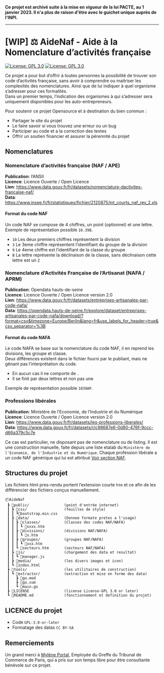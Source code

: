 **Ce projet est archivé suite à la mise en vigueur de la loi PACTE, au 1 janvier 2023. Il n'a plus de raison d'être avec le guichet unique auprès de l'INPI.**

---

#  [WIP] ⚖️ AideNaf - Aide à la Nomenclature d’activités française

[![License: GPL 3.0](https://img.shields.io/badge/Pull_request-Open-green.svg?style=flat-square)](https://www.gnu.org/licenses/gpl-3.0.html)
[![License: GPL 3.0](https://img.shields.io/badge/License-GPL_3.0_or_later-blue.svg?style=flat-square)](https://www.gnu.org/licenses/gpl-3.0.html)

Ce projet a pour but d’offrir à toutes personnes la possibilité de trouver son code d’activités française, sans avoir à comprendre ou maitriser les complexités des nomenclatures. Ainsi que de lui indiquer à quel organisme s’adresser pour ces formalités.    
Dans un premier temps, l’indication des organismes à qui s’adresser sera uniquement disponibles pour les auto-entrepreneurs.    

Pour soutenir ce projet Opensource et à destination du bien commun :
- Partager le site du projet
- Le faire savoir si vous trouvez une erreur ou un bug
- Participer au code et a la correction des textes
- Offrir un soutien financier et assurer la pérennité du projet

## Nomenclatures 
### Nomenclature d’activités française (NAF / APE) 
**Publication**: l’ANSII     
**Licence**: Licence Ouverte / Open Licence     
**Lien**: https://www.data.gouv.fr/fr/datasets/nomenclature-dactivites-francaise-naf/   
**Data**: https://www.insee.fr/fr/statistiques/fichier/2120875/int_courts_naf_rev_2.xls    

#### Format du code NAF
Un code NAF se compose de 4 chiffres, un point (optionnel) et une lettre.  
Exemple de représentation possible `10.39B`.    
- `10` Les deux premiers chiffres représentent la division
- `3`  Le 3eme chiffre représentent l’identifiant du groupe de la division
- `9`  Le 4eme chiffre est l’identifiant de la classe du groupe
- `B`  La lettre représente la déclinaison de la classe, sans déclinaison cette lettre est un `Z`

### Nomenclature d’Activités Française de l’Artisanat (NAFA / APRM)
**Publication**: Opendata hauts-de-seine     
**Licence**: Licence Ouverte / Open Licence version 2.0     
**Lien**: https://www.data.gouv.fr/fr/datasets/entreprises-artisanales-par-code-nafa/       
**Data**: https://opendata.hauts-de-seine.fr/explore/dataset/entreprises-artisanales-par-code-nafa/download/?format=csv&timezone=Europe/Berlin&lang=fr&use_labels_for_header=true&csv_separator=%3B       

#### Format du code NAFA
Le code NAFA se base sur la nomenclature du code NAF, il en reprend les divisions, les groupe et classe.    
Deux différences existent dans le fichier fourni par le publiant, mais ne gênant pas l’interprétation du code.
- En aucun cas il ne comporte de `.`
- Il se finit par deux lettres et non pas une

Exemple de représentation possible `1039AP`.    

### Professions libérales      
**Publication**: Ministère de l’Economie, de l’Industrie et du Numérique  
**Licence**: Licence Ouverte / Open Licence version 2.0      
**Lien**: https://www.data.gouv.fr/fr/datasets/les-professions-liberales/       
**Data**: https://www.data.gouv.fr/fr/datasets/r/c98687e6-0d80-476f-9ccc-d66a379c5c7e       

Ce cas est particulier, ne disposant pas de nomenclature ou de listing. Il est une construction manuelle, faite depuis une liste etalab du `Ministère de l'Economie, de l'Industrie et du Numérique`. Chaque profession libérale a un code NAF générique qui lui est attribué [Voir section NAF](#nomenclature-dactivités-française-naf-ape).   

## Structures du projet
Les fichiers html pres-rendu portent l’extension courte `htm` 
et ce afin de les différencier des fichiers conçus manuellement.
```
📦AideNaf
 ┣ 📂public/                (point d'entrée internet)
 ┃ ┣ 📂css/                 (feuilles de style)
 ┃ ┃ ┗📄bootstrap.min.css
 ┃ ┣ 📂data/                (Donnee formate pretes a l'usage)
 ┃ ┃ ┣ 📂classes/           (Classes des codes NAF/NAFA)
 ┃ ┃ ┃ ┗ 📄xxxx.htm
 ┃ ┃ ┣ 📂divisions/         (divisions NAF/NAFA)
 ┃ ┃ ┃ ┗ 📄x.htm
 ┃ ┃ ┣ 📂groupes/           (groupes NAF/NAFA)
 ┃ ┃ ┃ ┗ 📄xxx.htm
 ┃ ┃ ┗ 📄secteurs.htm       (secteurs NAF/NAFA)
 ┃ ┣ 📂js/                  (chargement des data et resultat)
 ┃ ┃ ┗ 📄manager.js
 ┃ ┣ 📂media/               (les divers images et icon)
 ┃ ┗ 📄index.html
 ┣ 📂tools/                 (les utilitaires de construction)
 ┃ ┗ 📂extractor/           (extraction et mise en forme des data)
 ┃   ┣ 📄go.mod
 ┃   ┣ 📄go.sum
 ┃   ┗ 📄main.go
 ┣ 📄LICENSE                (license License-GPL 3.0 or later)
 ┗ 📄README.md              (fonctionnement et definition du projet)
```

## LICENCE du projet
- Code `GPL-3.0-or-later`
- Formatage des datas `CC BY-SA`

## Remerciements
Un grand merci à [Mylène Portal](https://www.linkedin.com/in/mylene-p-906113196/), Employée du  Greffe du Tribunal de Commerce de Paris, qui a pris sur son temps libre pour être consultante bénévole sur ce projet.
